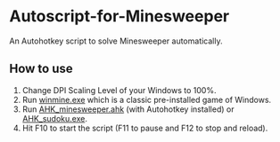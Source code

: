 # Autoscript-for-Minesweeper
An Autohotkey script to solve Minesweeper automatically. 

## How to use
1. Change DPI Scaling Level of your Windows to 100%.
2. Run [winmine.exe](https://raw.githubusercontent.com/WestXu/Autoscript-for-Minesweeper/master/winmine.exe) which is a classic pre-installed game of Windows.
3. Run [AHK_minesweeper.ahk](https://raw.githubusercontent.com/WestXu/Autoscript-for-Minesweeper/master/AHK_minesweeper.ahk) (with Autohotkey installed) or [AHK_sudoku.exe](https://raw.githubusercontent.com/WestXu/Autoscript-for-Minesweeper/master/AHK_minesweeper.exe).
4. Hit F10 to start the script (F11 to pause and F12 to stop and reload).
